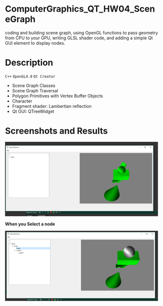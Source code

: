 # ComputerGraphics_QT_HW04_SceneGraph
coding and building scene graph, using OpenGL functions to pass geometry from CPU to your GPU, writing GLSL shader code, and adding a simple Qt GUI element to display nodes.
# Description
`C++` `OpenGL4.0` `Qt Creator`

* Scene Graph Classes
* Scene Graph Traversal
* Polygon Primitives with Vertex Buffer Objects
* Character
* Fragment shader: Lambertian reflection
* Qt GUI: QTreeWidget

# Screenshots and Results

![](screenshots/ss01.PNG)

**When you Select a node**

![](screenshots/ss02.PNG)
